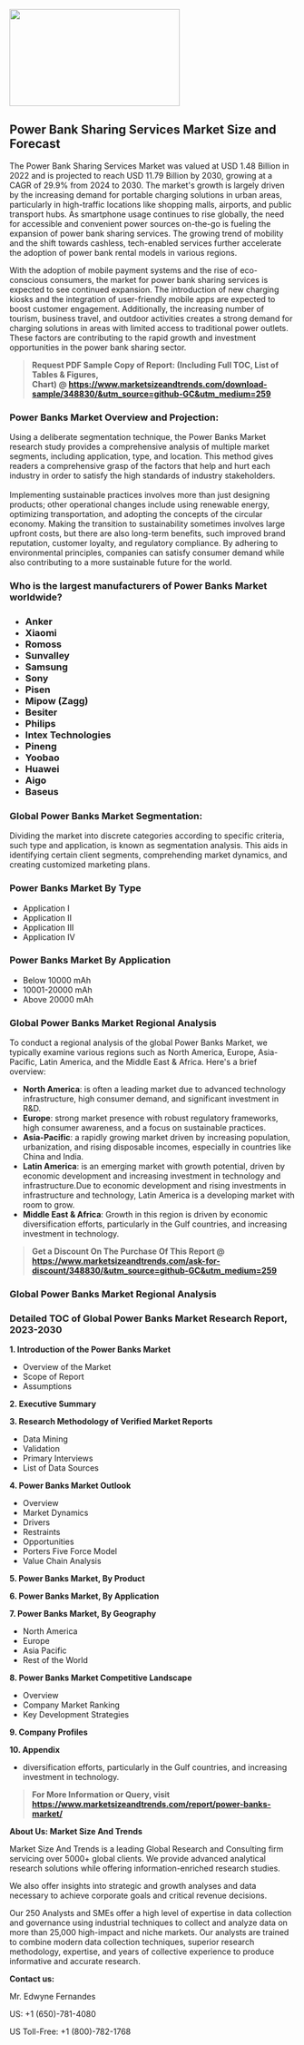 <p><img class="alignnone size-medium wp-image-20088" src="https://ffe5etoiles.com/wp-content/uploads/2024/12/MST1-300x171.png" alt="" width="300" height="171" /></p><h2>Power Bank Sharing Services Market Size and Forecast</h2><p>The Power Bank Sharing Services Market was valued at USD 1.48 Billion in 2022 and is projected to reach USD 11.79 Billion by 2030, growing at a CAGR of 29.9% from 2024 to 2030. The market's growth is largely driven by the increasing demand for portable charging solutions in urban areas, particularly in high-traffic locations like shopping malls, airports, and public transport hubs. As smartphone usage continues to rise globally, the need for accessible and convenient power sources on-the-go is fueling the expansion of power bank sharing services. The growing trend of mobility and the shift towards cashless, tech-enabled services further accelerate the adoption of power bank rental models in various regions.</p><p>With the adoption of mobile payment systems and the rise of eco-conscious consumers, the market for power bank sharing services is expected to see continued expansion. The introduction of new charging kiosks and the integration of user-friendly mobile apps are expected to boost customer engagement. Additionally, the increasing number of tourism, business travel, and outdoor activities creates a strong demand for charging solutions in areas with limited access to traditional power outlets. These factors are contributing to the rapid growth and investment opportunities in the power bank sharing sector.</p></p><blockquote id="" class=""><strong>Request PDF Sample Copy of Report: (Including Full TOC, List of Tables &amp; Figures, Chart)&nbsp;@&nbsp;<strong><a href="https://www.marketsizeandtrends.com/download-sample/348830/&utm_source=github-GC&utm_medium=259" target="_blank">https://www.marketsizeandtrends.com/download-sample/348830/&utm_source=github-GC&utm_medium=259</a></strong></strong></blockquote><h3 id="" class="">Power Banks Market&nbsp;Overview and Projection:</h3><p id="" class="">Using a deliberate segmentation technique, the Power Banks Market research study provides a comprehensive analysis of multiple market segments, including application, type, and location. This method gives readers a comprehensive grasp of the factors that help and hurt each industry in order to satisfy the high standards of industry stakeholders. <br /> <br />Implementing sustainable practices involves more than just designing products; other operational changes include using renewable energy, optimizing transportation, and adopting the concepts of the circular economy. Making the transition to sustainability sometimes involves large upfront costs, but there are also long-term benefits, such improved brand reputation, customer loyalty, and regulatory compliance. By adhering to environmental principles, companies can satisfy consumer demand while also contributing to a more sustainable future for the world.</p><h3 id="" class="">Who is the largest manufacturers of&nbsp;Power Banks Market worldwide?</h3><h3 class=""><p><ul><li>Anker </li><li> Xiaomi </li><li> Romoss </li><li> Sunvalley </li><li> Samsung </li><li> Sony </li><li> Pisen </li><li> Mipow (Zagg) </li><li> Besiter </li><li> Philips </li><li> Intex Technologies </li><li> Pineng </li><li> Yoobao </li><li> Huawei </li><li> Aigo </li><li> Baseus</li></ul></p></h3><h3 id="" class="">Global&nbsp;Power Banks Market Segmentation:</h3><p id="" class="">Dividing the market into discrete categories according to specific criteria, such type and application, is known as segmentation analysis. This aids in identifying certain client segments, comprehending market dynamics, and creating customized marketing plans.</p><h3 id="" class="">Power Banks Market&nbsp;By Type</h3><p><p><ul><li>Application I</li><li> Application II</li><li> Application III</li><li> Application IV</p></li></ul></p></p><h3 id="" class="">Power Banks Market&nbsp;By Application</h3><p class=""><p><ul><li>Below 10000 mAh</li><li> 10001-20000 mAh</li><li> Above 20000 mAh</li></ul></p></p><h3 id="" class="">Global Power Banks Market Regional Analysis</h3><p id="" class="">To conduct a regional analysis of the global Power Banks Market, we typically examine various regions such as North America, Europe, Asia-Pacific, Latin America, and the Middle East &amp; Africa. Here's a brief overview:</p><ul><li><strong>North America</strong>: is often a leading market due to advanced technology infrastructure, high consumer demand, and significant investment in R&amp;D.</li><li><strong>Europe</strong>: strong market presence with robust regulatory frameworks, high consumer awareness, and a focus on sustainable practices.</li><li><strong>Asia-Pacific</strong>: a rapidly growing market driven by increasing population, urbanization, and rising disposable incomes, especially in countries like China and India.</li><li><strong>Latin America</strong>: is an emerging market with growth potential, driven by economic development and increasing investment in technology and infrastructure.Due to economic development and rising investments in infrastructure and technology, Latin America is a developing market with room to grow.</li><li><strong>Middle East &amp; Africa</strong>: Growth in this region is driven by economic diversification efforts, particularly in the Gulf countries, and increasing investment in technology.</li></ul><blockquote id="" class=""><strong>Get a Discount On The Purchase Of This Report @ <strong><a href="https://www.marketsizeandtrends.com/ask-for-discount/348830/&utm_source=github-GC&utm_medium=259" target="_blank">https://www.marketsizeandtrends.com/ask-for-discount/348830/&utm_source=github-GC&utm_medium=259</a></strong></strong></blockquote><h3 id="" class="">Global Power Banks Market Regional Analysis</h3><h3 id="" class="">Detailed TOC of Global Power Banks Market Research Report, 2023-2030</h3><p id="" class=""><strong>1. Introduction of the Power Banks Market</strong></p><ul><li>Overview of the Market</li><li>Scope of Report</li><li>Assumptions</li></ul><p id="" class=""><strong>2. Executive Summary</strong></p><p id="" class=""><strong>3. Research Methodology of Verified Market Reports</strong></p><ul><li>Data Mining</li><li>Validation</li><li>Primary Interviews</li><li>List of Data Sources</li></ul><p id="" class=""><strong>4. Power Banks Market Outlook</strong></p><ul><li>Overview</li><li>Market Dynamics</li><li>Drivers</li><li>Restraints</li><li>Opportunities</li><li>Porters Five Force Model</li><li>Value Chain Analysis</li></ul><p id="" class=""><strong>5. Power Banks Market, By Product</strong></p><p id="" class=""><strong>6. Power Banks Market, By Application</strong></p><p id="" class=""><strong>7. Power Banks Market, By Geography</strong></p><ul><li>North America</li><li>Europe</li><li>Asia Pacific</li><li>Rest of the World</li></ul><p id="" class=""><strong>8. Power Banks Market Competitive Landscape</strong></p><ul><li>Overview</li><li>Company Market Ranking</li><li>Key Development Strategies</li></ul><p id="" class=""><strong>9. Company Profiles</strong></p><p id="" class=""><strong>10. Appendix</strong></p><ul><li>diversification efforts, particularly in the Gulf countries, and increasing investment in technology.</li></ul><blockquote id="" class=""><strong>For More Information or Query, visit <strong><strong><a href="https://www.marketsizeandtrends.com/report/power-banks-market/" target="_blank">https://www.marketsizeandtrends.com/report/power-banks-market/</a></strong></strong></strong></blockquote><p id="" class=""><strong>About Us: Market Size And Trends</strong></p><p id="" class="">Market Size And Trends is a leading Global Research and Consulting firm servicing over 5000+ global clients. We provide advanced analytical research solutions while offering information-enriched research studies.</p><p id="" class="">We also offer insights into strategic and growth analyses and data necessary to achieve corporate goals and critical revenue decisions.</p><p id="" class="">Our 250 Analysts and SMEs offer a high level of expertise in data collection and governance using industrial techniques to collect and analyze data on more than 25,000 high-impact and niche markets. Our analysts are trained to combine modern data collection techniques, superior research methodology, expertise, and years of collective experience to produce informative and accurate research.</p><p id="" class=""><strong>Contact us:</strong></p><p id="" class="">Mr. Edwyne Fernandes</p><p id="" class="">US: +1 (650)-781-4080</p><p id="" class="">US Toll-Free: +1 (800)-782-1768</p>
